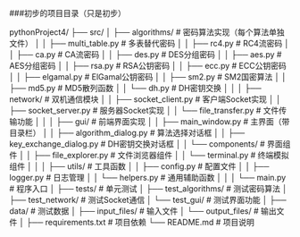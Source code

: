 ###初步的项目目录（只是初步）

pythonProject4/
├── src/
│   ├── algorithms/                  # 密码算法实现（每个算法单独文件）
│   │   ├── multi_table.py          # 多表替代密码
│   │   ├── rc4.py                  # RC4流密码
│   │   ├── ca.py                   # CA流密码
│   │   ├── des.py                  # DES分组密码
│   │   ├── aes.py                  # AES分组密码
│   │   ├── rsa.py                  # RSA公钥密码
│   │   ├── ecc.py                  # ECC公钥密码
│   │   ├── elgamal.py              # ElGamal公钥密码
│   │   ├── sm2.py                  # SM2国密算法
│   │   ├── md5.py                  # MD5散列函数
│   │   └── dh.py                   # DH密钥交换
│   │
│   ├── network/                     # 双机通信模块
│   │   ├── socket_client.py         # 客户端Socket实现
│   │   ├── socket_server.py         # 服务器Socket实现
│   │   └── file_transfer.py         # 文件传输功能
│   │
│   ├── gui/                         # 前端界面实现
│   │   ├── main_window.py           # 主界面（带目录栏）
│   │   ├── algorithm_dialog.py      # 算法选择对话框
│   │   ├── key_exchange_dialog.py   # DH密钥交换对话框
│   │   └── components/              # 界面组件
│   │       ├── file_explorer.py     # 文件浏览器组件
│   │       └── terminal.py          # 终端模拟组件
│   │
│   ├── utils/                       # 工具函数
│   │   ├── config.py                # 配置文件
│   │   ├── logger.py                # 日志管理
│   │   └── helpers.py               # 通用辅助函数
│   │
│   └── main.py                      # 程序入口
│
├── tests/                           # 单元测试
│   ├── test_algorithms/             # 测试密码算法
│   ├── test_network/                # 测试Socket通信
│   └── test_gui/                    # 测试界面功能
│
├── data/                            # 测试数据
│   ├── input_files/                 # 输入文件
│   └── output_files/                # 输出文件
│
├── requirements.txt                 # 项目依赖
└── README.md                        # 项目说明